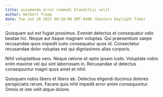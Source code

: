 ```yaml
---
title: assumenda error commodi blanditiis velit
author: Herbert Tromp
date: Tue Jun 28 2022 00:10:08 GMT-0400 (Eastern Daylight Time)
---
```

Quisquam aut est fugiat possimus. Eveniet delectus et consequatur odio beatae hic. Neque aut itaque magnam voluptas. Qui praesentium saepe recusandae quos impedit iusto consequatur quos id. Consectetur recusandae dolor voluptas est qui dignissimos alias corporis.

 Nihil voluptatibus vero. Neque ratione et optio ipsam iusto. Voluptate nobis enim maxime vel qui sint laboriosam in. Recusandae ut delectus consequuntur magni quos amet et nihil.

 Quisquam nobis libero et libero ab. Delectus eligendi ducimus dolores perspiciatis rerum. Facere quis nihil impedit error animi consequuntur. Omnis et iste velit atque dolore.